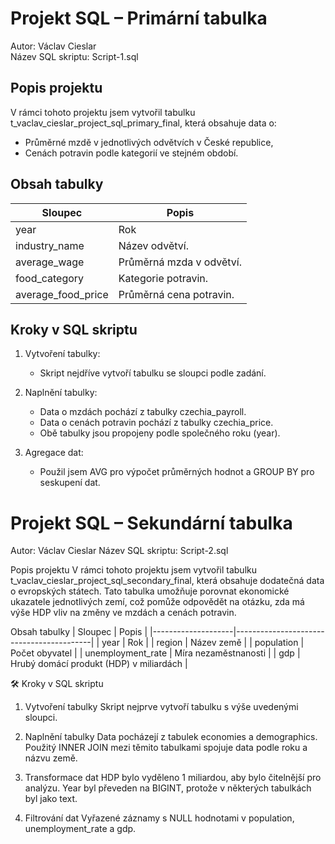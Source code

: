 # Projekt SQL – Primární tabulka

Autor: Václav Cieslar  
Název SQL skriptu: Script-1.sql

## Popis projektu
V rámci tohoto projektu jsem vytvořil tabulku t_vaclav_cieslar_project_sql_primary_final, která obsahuje data o:
- Průměrné mzdě v jednotlivých odvětvích v České republice,
- Cenách potravin podle kategorií ve stejném období.

## Obsah tabulky

| Sloupec             | Popis                   |
|---------------------|-------------------------|
| year              | Rok                       |
| industry_name     | Název odvětví.            |
| average_wage      | Průměrná mzda v odvětví.  |
| food_category     | Kategorie potravin.       |
| average_food_price| Průměrná cena potravin.   |

## Kroky v SQL skriptu

1. Vytvoření tabulky:
   - Skript nejdříve vytvoří tabulku se sloupci podle zadání.

2. Naplnění tabulky:
   - Data o mzdách pochází z tabulky czechia_payroll.
   - Data o cenách potravin pochází z tabulky czechia_price.
   - Obě tabulky jsou propojeny podle společného roku (year).

3. Agregace dat:
   - Použil jsem AVG pro výpočet průměrných hodnot a GROUP BY pro seskupení dat.

# Projekt SQL – Sekundární tabulka
Autor: Václav Cieslar
Název SQL skriptu: Script-2.sql

Popis projektu
V rámci tohoto projektu jsem vytvořil tabulku t_vaclav_cieslar_project_sql_secondary_final, která obsahuje dodatečná data o evropských státech. Tato tabulka umožňuje porovnat ekonomické ukazatele jednotlivých zemí, což pomůže odpovědět na otázku, zda má výše HDP vliv na změny ve mzdách a cenách potravin.

Obsah tabulky
| Sloupec	         |  Popis                                   |
|--------------------|------------------------------------------|
| year	            | Rok                                      |
| region	            | Název země                               |
| population	      | Počet obyvatel                           |
| unemployment_rate	| Míra nezaměstnanosti                     |
| gdp	               | Hrubý domácí produkt (HDP) v miliardách  |

🛠 Kroky v SQL skriptu

1. Vytvoření tabulky
Skript nejprve vytvoří tabulku s výše uvedenými sloupci.

2. Naplnění tabulky
Data pocházejí z tabulek economies a demographics.
Použitý INNER JOIN mezi těmito tabulkami spojuje data podle roku a názvu země.

3. Transformace dat
HDP bylo vyděleno 1 miliardou, aby bylo čitelnější pro analýzu.
Year byl převeden na BIGINT, protože v některých tabulkách byl jako text.

4. Filtrování dat
Vyřazené záznamy s NULL hodnotami v population, unemployment_rate a gdp.


